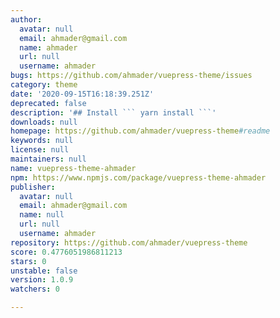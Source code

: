 ```yaml
---
author:
  avatar: null
  email: ahmader@gmail.com
  name: ahmader
  url: null
  username: ahmader
bugs: https://github.com/ahmader/vuepress-theme/issues
category: theme
date: '2020-09-15T16:18:39.251Z'
deprecated: false
description: '## Install ``` yarn install ```'
downloads: null
homepage: https://github.com/ahmader/vuepress-theme#readme
keywords: null
license: null
maintainers: null
name: vuepress-theme-ahmader
npm: https://www.npmjs.com/package/vuepress-theme-ahmader
publisher:
  avatar: null
  email: ahmader@gmail.com
  name: null
  url: null
  username: ahmader
repository: https://github.com/ahmader/vuepress-theme
score: 0.4776051986811213
stars: 0
unstable: false
version: 1.0.9
watchers: 0

---
```


